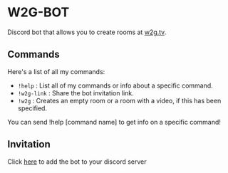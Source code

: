 # W2G-BOT
Discord bot that allows you to create rooms at [w2g.tv](https://w2g.tv/).

## Commands

Here's a list of all my commands:

* `!help` : List all of my commands or info about a specific command.
* `!w2g-link` : Share the bot invitation link.
* `!w2g` : Creates an empty room or a room with a video, if this has been specified.

You can send !help [command name] to get info on a specific command!

## Invitation

Click [here](https://discord.com/api/oauth2/authorize?client_id=832582970350633000&permissions=2147904576&scope=bot) to add the bot to your discord server